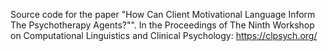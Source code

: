 Source code for the paper "How Can Client Motivational Language Inform The Psychotherapy Agents?"".
In the Proceedings of The Ninth Workshop on Computational Linguistics and Clinical Psychology: https://clpsych.org/
